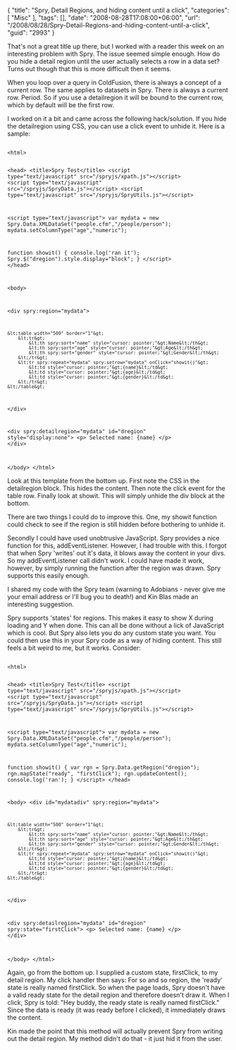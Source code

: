 {
	"title": "Spry, Detail Regions, and hiding content until a click",
	"categories": [
		"Misc"
	],
	"tags": [],
	"date": "2008-08-28T17:08:00+06:00",
	"url": "/2008/08/28/Spry-Detail-Regions-and-hiding-content-until-a-click",
	"guid": "2993"
}

That's not a great title up there, but I worked with a reader this week on an interesting problem with Spry. The issue seemed simple enough. How do you hide a detail region until the user actually selects a row in a data set? Turns out though that this is more difficult then it seems.
<!--more-->
When you loop over a query in ColdFusion, there is always a concept of a current row. The same applies to datasets in Spry. There is always a current row. Period. So if you use a detailregion it will be bound to the current row, which by default will be the first row.

I worked on it a bit and came across the following hack/solution. If you hide the detailregion using CSS, you can use a click event to unhide it. Here is a sample:

<code>
&lt;html&gt;

&lt;head&gt;
&lt;title&gt;Spry Test&lt;/title&gt;
&lt;script type="text/javascript" src="/spryjs/xpath.js"&gt;&lt;/script&gt;
&lt;script type="text/javascript" src="/spryjs/SpryData.js"&gt;&lt;/script&gt;
&lt;script type="text/javascript" src="/spryjs/SpryUtils.js"&gt;&lt;/script&gt;

&lt;script type="text/javascript"&gt;
var mydata = new Spry.Data.XMLDataSet("people.cfm","/people/person"); 
mydata.setColumnType("age","numeric");

function showit() {
	console.log('ran it');
	Spry.$("dregion").style.display="block";
}
&lt;/script&gt;
&lt;/head&gt;

&lt;body&gt;

&lt;div spry:region="mydata"&gt;

	&lt;table width="500" border="1"&gt;
		&lt;tr&gt;
			&lt;th spry:sort="name" style="cursor: pointer;"&gt;Name&lt;/th&gt;
			&lt;th spry:sort="age" style="cursor: pointer;"&gt;Age&lt;/th&gt;
			&lt;th spry:sort="gender" style="cursor: pointer;"&gt;Gender&lt;/th&gt;
		&lt;/tr&gt;
		&lt;tr spry:repeat="mydata" spry:setrow="mydata" onClick="showit()"&gt;
			&lt;td style="cursor: pointer;"&gt;{name}&lt;/td&gt;
			&lt;td style="cursor: pointer;"&gt;{age}&lt;/td&gt;
			&lt;td style="cursor: pointer;"&gt;{gender}&lt;/td&gt;
		&lt;/tr&gt;
	&lt;/table&gt;	
	
&lt;/div&gt;

&lt;div spry:detailregion="mydata" id="dregion" style="display:none"&gt;
&lt;p&gt;
Selected name: {name}
&lt;/p&gt;
&lt;/div&gt;

&lt;/body&gt;
&lt;/html&gt;
</code>

Look at this template from the bottom up. First note the CSS in the detailregion block. This hides the content. Then note the click event for the table row. Finally look at showit. This will simply unhide the div block at the bottom.

There are two things I could do to improve this. One, my showit function could check to see if the region is still hidden before bothering to unhide it. 

Secondly I could have used unobtrusive JavaScript. Spry provides a nice function for this, addEventListener. However, I had trouble with this. I forgot that when Spry 'writes' out it's data, it blows away the content in your divs. So my addEventListener call didn't work. I could have made it work, however, by simply running the function after the region was drawn. Spry supports this easily enough.

I shared my code with the Spry team (warning to Adobians - never give me your email address or I'll bug you to death!) and Kin Blas made an interesting suggestion. 

Spry supports 'states' for regions. This makes it easy to show X during loading and Y when done. This can all be done without a lick of JavaScript which is cool. But Spry also lets you do any custom state you want. You could then use this in your Spry code as a way of hiding content. This still feels a bit weird to me, but it works. Consider:

<code>
&lt;html&gt;

&lt;head&gt;
&lt;title&gt;Spry Test&lt;/title&gt;
&lt;script type="text/javascript" src="/spryjs/xpath.js"&gt;&lt;/script&gt;
&lt;script type="text/javascript" src="/spryjs/SpryData.js"&gt;&lt;/script&gt;
&lt;script type="text/javascript" src="/spryjs/SpryUtils.js"&gt;&lt;/script&gt;

&lt;script type="text/javascript"&gt;
var mydata = new Spry.Data.XMLDataSet("people.cfm","/people/person"); 
mydata.setColumnType("age","numeric");

function showit() {
	var rgn = Spry.Data.getRegion("dregion");
	rgn.mapState("ready", "firstClick");
	rgn.updateContent();
	console.log('ran');
}
&lt;/script&gt;
&lt;/head&gt;

&lt;body&gt;
&lt;div id="mydatadiv" spry:region="mydata"&gt;

	&lt;table width="500" border="1"&gt;
		&lt;tr&gt;
			&lt;th spry:sort="name" style="cursor: pointer;"&gt;Name&lt;/th&gt;
			&lt;th spry:sort="age" style="cursor: pointer;"&gt;Age&lt;/th&gt;
			&lt;th spry:sort="gender" style="cursor: pointer;"&gt;Gender&lt;/th&gt;
		&lt;/tr&gt;
		&lt;tr spry:repeat="mydata" spry:setrow="mydata" onClick="showit()"&gt;
			&lt;td style="cursor: pointer;"&gt;{name}&lt;/td&gt;
			&lt;td style="cursor: pointer;"&gt;{age}&lt;/td&gt;
			&lt;td style="cursor: pointer;"&gt;{gender}&lt;/td&gt;
		&lt;/tr&gt;
	&lt;/table&gt;	
	
&lt;/div&gt;

&lt;div spry:detailregion="mydata" id="dregion" spry:state="firstClick"&gt;
&lt;p&gt;
Selected name: {name}
&lt;/p&gt;
&lt;/div&gt;

&lt;/body&gt;
&lt;/html&gt;
</code>

Again, go from the bottom up. I supplied a custom state, firstClick, to my detail region. My click handler then says: For so and so region, the 'ready' state is really named firstClick. So when the page loads, Spry doesn't have a valid ready state for the detail region and therefore doesn't draw it. When I click, Spry is told: "Hey buddy, the ready state is really named firstClick." Since the data is ready (it was ready before I clicked), it immediately draws the content.

Kin made the point that this method will actually prevent Spry from writing out the detail region. My method didn't do that - it just hid it from the user.